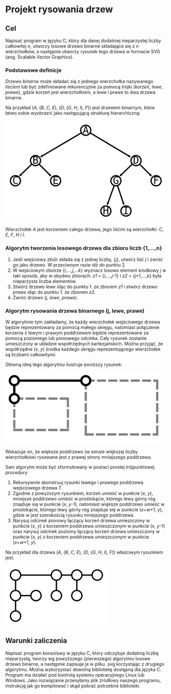 # Projekt rysowania drzew

## Cel

Napisać program w języku C, który dla danej dodatniej nieparzystej liczby całkowitej _n_, utworzy losowe drzewo binarne składające się z _n_ wierzchołków, a następnie utworzy rysunek tego drzewa w formacie SVG (ang. Scalable Vector Graphics).

### Podstawowe definicje

_Drzewo binarne_ może składać się z jednego wierzchołka nazywanego _liściem_ lub być zdefiniowane rekurencyjnie za pomocą trójki (_korzeń_, _lewe_, _prawe_), gdzie korzeń jest wierzchołkiem, a lewe i prawe to dwa drzewa binarne.

Na przykład (_A_, (_B_, _C_, _E_), (_D_, (_G_, _H_, _I_), _F_)) jest drzewem binarnym, które łatwo sobie wyobrazić jako następującą strukturę hierarchiczną:

![Drzewo](drzewo.svg)

Wierzchołek _A_ jest korzeniem całego drzewa; jego liśćmi są wierzchołki: _C_, _E_, _F_, _H_ i _I_.

### Algorytm tworzenia losowego drzewa dla zbioru liczb {1,...,n}

1. Jeśli wejściowy zbiór składa się z jednej liczby, {_j_}, utwórz liść _j_ i zwróć go jako drzewo. W przeciwnym razie idź do punktu 2.
2. W wejściowym zbiorze {_i_,...,_j_,..._k_} wyznacz losowo element środkowy _j_ w taki sposób, aby w obydwu zbiorach: _z1_ = {_i_,...,_j_-1} i _z2_ = {_j_+1,...,_k_} była nieparzysta liczba elementów.
3. Stwórz drzewo _lewe_ idąc do punktu 1. ze zbiorem _z1_ i stwórz drzewo _prawe_ idąc do punktu 1. ze zbiorem _z2_.
4. Zwróć drzewo (_j_, _lewe_, _prawe_).

### Algorytm rysowania drzewa binarnego (j, lewe, prawe)

W algorytmie tym zakładamy, że każdy wierzchołek wejściowego drzewa będzie reprezentowany za pomocą małego okręgu, natomiast połączenie korzenia z lewym i prawym poddrzewem będzie reprezentowane za pomocą poziomego lub pionowego odcinka. Cały rysunek zostanie umieszczony w układzie współrzędnych kartezjańskich. Można przyjąć, że współrzędne (_x_, _y_) środka każdego okręgu reprezentującego wierzchołek są liczbami całkowitymi.

Główną ideę tego algorytmu ilustruje poniższy rysunek:

![HV-Model](hvmodel.svg)

Wskazuje on, że większe poddrzewo (w sensie większej liczby wierzchołków) rysowane jest z prawej strony mniejszego poddrzewa.

Sam algorytm może być sformułowany w postaci prostej trójpunktowej procedury:

1. Rekursywnie skonstruuj rysunki lewego i prawego poddrzewa wejściowego drzewa _T_.
2. Zgodnie z powyższym rysunkiem, korzeń umieść w punkcie (_x_, _y_), mniejsze poddrzewo umieść w prostokącie, którego lewy górny róg znajduje się w punkcie (_x_, _y_-1), natomiast większe poddrzewo umieść w prostokącie, którego lewy górny róg znajduje się w punkcie (_x_+_w_+1, _y_), gdzie _w_ jest szerokością rysunku mniejszego poddrzewa.
3. Narysuj odcinek pionowy łączący korzeń drzewa umieszczony w punkcie (_x_, _y_) z korzeniem poddrzewa umieszczonym w punkcie (_x_, _y_-1) oraz narysuj odcinek poziomy łączący korzeń drzewa umieszczony w punkcie (_x_, _y_) z korzeniem poddrzewa umieszczonym w punkcie (_x_+_w_+1, _y_).
 
Na przykład dla drzewa (_A_, (_B_, _C_, _E_), (_D_, (_G_, _H_, _I_), _F_)) właściwym rysunkiem jest:

![HV-Tree](hvtree.svg)

## Warunki zaliczenia

Napisać program konsolowy w języku C, który odczytuje dodatnią liczbę nieparzystą, tworzy wg powyższego (pierwszego) algorytmu losowe drzewo binarne, a następnie zapisuje je w pliku .svg korzystając z drugiego algorytmu. Można wykorzystać dowolną bibliotekę dostępną dla języka C. Program ma działać pod kontrolą systemu operacyjnego Linux lub Windows. Jako rozwiązanie przesyłamy plik źródłowy naszego programu, instrukcję jak go kompilować i skąd pobrać potrzebne biblioteki. 
